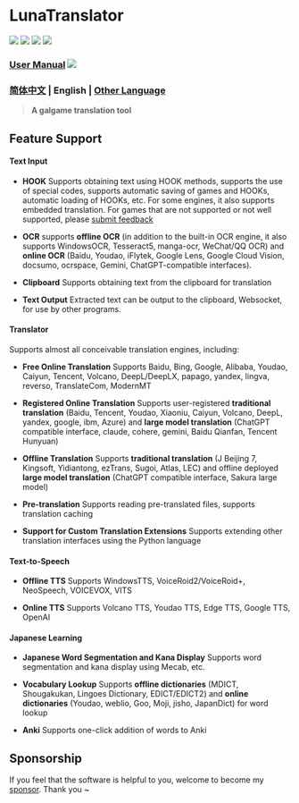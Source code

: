 # LunaTranslator

<p align="left">
    <img src="https://img.shields.io/github/license/HIllya51/LunaTranslator">
    <a href="https://github.com/HIllya51/LunaTranslator/releases"><img src="https://img.shields.io/github/v/release/HIllya51/LunaTranslator?color=ffa"></a>
    <a href="https://github.com/HIllya51/LunaTranslator/releases/latest/download/LunaTranslator.zip" target="_blank"><img src="https://img.shields.io/badge/download_64bit-blue"/></a> <a href="https://github.com/HIllya51/LunaTranslator/releases/latest/download/LunaTranslator_x86.zip" target="_blank"><img src="https://img.shields.io/badge/download_32bit-blue"/></a>
</p>

### [User Manual](https://docs.lunatranslator.org/)  <a href="https://discord.com/invite/ErtDwVeAbB"><img  src="https://img.shields.io/discord/1262692128031772733?label=Discord&logo=discord&color=FF007C"></a> 


### [简体中文](../../README.md) | English | [Other Language](otherlang.md) 


> **A galgame translation tool**

## Feature Support

#### Text Input

- **HOOK** Supports obtaining text using HOOK methods, supports the use of special codes, supports automatic saving of games and HOOKs, automatic loading of HOOKs, etc. For some engines, it also supports embedded translation. For games that are not supported or not well supported, please [submit feedback](https://github.com/HIllya51/LunaTranslator/issues/new?assignees=&labels=enhancement&projects=&template=01_game_request.yaml) 

- **OCR** supports **offline OCR** (in addition to the built-in OCR engine, it also supports WindowsOCR, Tesseract5, manga-ocr, WeChat/QQ OCR) and **online OCR** (Baidu, Youdao, iFlytek, Google Lens, Google Cloud Vision, docsumo, ocrspace, Gemini, ChatGPT-compatible interfaces).

- **Clipboard** Supports obtaining text from the clipboard for translation

- **Text Output** Extracted text can be output to the clipboard, Websocket, for use by other programs.

#### Translator

Supports almost all conceivable translation engines, including:

- **Free Online Translation** Supports Baidu, Bing, Google, Alibaba, Youdao, Caiyun, Tencent, Volcano, DeepL/DeepLX, papago, yandex, lingva, reverso, TranslateCom, ModernMT

- **Registered Online Translation** Supports user-registered **traditional translation** (Baidu, Tencent, Youdao, Xiaoniu, Caiyun, Volcano, DeepL, yandex, google, ibm, Azure) and **large model translation** (ChatGPT compatible interface, claude, cohere, gemini, Baidu Qianfan, Tencent Hunyuan)

- **Offline Translation** Supports **traditional translation** (J Beijing 7, Kingsoft, Yidiantong, ezTrans, Sugoi, Atlas, LEC) and offline deployed **large model translation** (ChatGPT compatible interface, Sakura large model)

- **Pre-translation** Supports reading pre-translated files, supports translation caching

- **Support for Custom Translation Extensions** Supports extending other translation interfaces using the Python language

#### Text-to-Speech

- **Offline TTS** Supports WindowsTTS, VoiceRoid2/VoiceRoid+, NeoSpeech, VOICEVOX, VITS

- **Online TTS** Supports Volcano TTS, Youdao TTS, Edge TTS, Google TTS, OpenAI

#### Japanese Learning

- **Japanese Word Segmentation and Kana Display** Supports word segmentation and kana display using Mecab, etc.

- **Vocabulary Lookup** Supports **offline dictionaries** (MDICT, Shougakukan, Lingoes Dictionary, EDICT/EDICT2) and **online dictionaries** (Youdao, weblio, Goo, Moji, jisho, JapanDict) for word lookup

- **Anki** Supports one-click addition of words to Anki

## Sponsorship
 
If you feel that the software is helpful to you, welcome to become my [sponsor](https://patreon.com/HIllya51). Thank you ~ 
